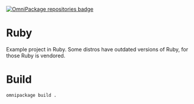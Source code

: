 [![OmniPackage repositories badge](https://repositories.omnipackage.org/oleg/examples-ruby/examples-ruby.svg)](https://web.omnipackage.org/oleg/examples-ruby/install)

# Ruby

Example project in Ruby. Some distros have outdated versions of Ruby, for those Ruby is vendored.

# Build
```
omnipackage build .
```
